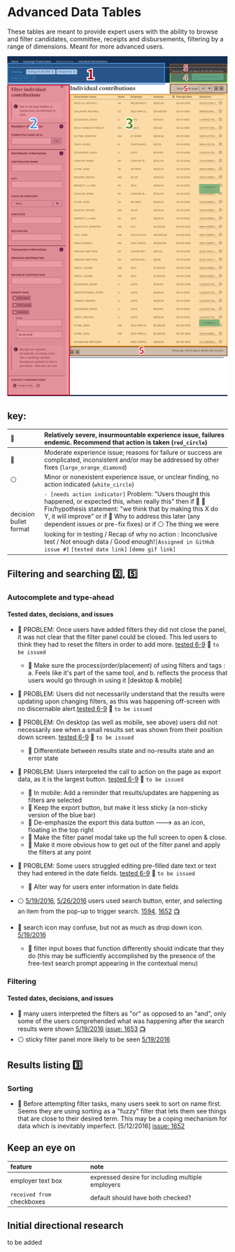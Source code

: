 # Advanced Data Tables

These tables are meant to provide expert users with the ability to browse and filter candidates, committee, receipts and disbursements, filtering by a range of dimensions. Meant for more advanced users.

![Image of data tables](assets/advanced-data-tables-key.png)

## key:

:red_circle:           | Relatively severe, insurmountable experience issue, failures endemic. Recommend that action is taken (`red_circle`)
:--------------------- | :-------------------------------------------------------------------------------------------------------------------------------------------------------------------------------------------------------------------------------------------------------------------------------------------------------------------------------------------------------------------------------------------------------------------------------------------------------------------------------------------------------------------------------------
:large_orange_diamond: | Moderate experience issue; reasons for failure or success are complicated, inconsistent and/or may be addressed by other fixes (`large_orange_diamond`)
:white_circle:         | Minor or nonexistent experience issue, or unclear finding, no action indicated (`white_circle`)
decision bullet format | `- [needs action indicator]` Problem: "Users thought this happened, or expected this, when really this" then if :red_circle: :wrench: Fix/hypothesis statement: "we think that by making this X do Y, it will improve" or if :large_orange_diamond: Why to address this later (any dependent issues or pre-fix fixes) or if :white_circle: The thing we were looking for in testing / Recap of why no action : Inconclusive test / Not enough data / Good enough!`[Assigned in GitHub issue #]` `[tested date link]` `[demo gif link]`

## Filtering and searching :two:, :five:

### Autocomplete and type-ahead

#### Tested dates, decisions, and issues

- :red_circle: PROBLEM: Once users have added filters they did not close the panel, it was not clear that the filter panel could be closed. This led users to think they had to reset the filters in order to add more. [tested 6-9](https://github.com/18F/FEC/blob/master/test_scripts/2016-6-9.md) :construction: `to be issued`

  - :wrench: Make sure the process(order/placement) of using filters and tags : a. Feels like it's part of the same tool, and b. reflects the process that users would go through in using it [desktop & mobile]

- :red_circle: PROBLEM: Users did not necessarily understand that the results were updating upon changing filters, as this was happening off-screen with no discernable alert.[tested 6-9](https://github.com/18F/FEC/blob/master/test_scripts/2016-6-9.md) :construction: `to be issued`

- :red_circle: PROBLEM: On desktop (as well as mobile, see above) users did not necessarily see when a small results set was shown from their position down screen. [tested 6-9](https://github.com/18F/FEC/blob/master/test_scripts/2016-6-9.md) :construction: `to be issued`

  - :wrench: Differentiate between results state and no-results state and an error state

- :red_circle: PROBLEM: Users interpreted the call to action on the page as export data, as it is the largest button. [tested 6-9](https://github.com/18F/FEC/blob/master/test_scripts/2016-6-9.md) :construction: `to be issued`

  - :wrench: In mobile: Add a reminder that results/updates are happening as filters are selected
  - :wrench: Keep the export button, but make it less sticky (a non-sticky version of the blue bar)
  - :wrench: De-emphasize the export this data button ---> as an icon, floating in the top right
  - :wrench: Make the filter panel modal take up the full screen to open & close.
  - :wrench: Make it more obvious how to get out of the filter panel and apply the filters at any point

- :large_orange_diamond: PROBLEM: Some users struggled editing pre-filled date text or text they had entered in the date fields. [tested 6-9](https://github.com/18F/FEC/blob/master/test_scripts/2016-6-9.md) :construction: `to be issued`

  - :wrench: Alter way for users enter information in date fields

- :white_circle: [5/19/2016](https://github.com/18F/FEC/blob/master/test_scripts/2016-5-19.md), [5/26/2016](https://github.com/18F/FEC/blob/master/test_scripts/2016-5-26.md) users used search button, enter, and selecting an item from the pop-up to trigger search. [1594](https://github.com/18F/openFEC/issues/1594), [1652](https://github.com/18F/openFEC/issues/1652) [:tv:](assets/right_to_rise.gif)

- :large_orange_diamond: search icon may confuse, but not as much as drop down icon. [5/19/2016](https://github.com/18F/FEC/blob/master/test_scripts/2016-5-19.md)

  - :wrench: filter input boxes that function differently should indicate that they do (this may be sufficiently accomplished by the presence of the free-text search prompt appearing in the contextual menu)

### Filtering

#### Tested dates, decisions, and issues

- :red_circle: many users interpreted the filters as "or" as opposed to an "and", only some of the users comprehended what was happening after the search results were shown [5/19/2016](https://github.com/18F/FEC/blob/master/test_scripts/2016-5-19.md) [issue: 1653](https://github.com/18F/openFEC/issues/1653) [:tv:](assets/gates-sample.gif)
- :white_circle: sticky filter panel more likely to be seen [5/19/2016](https://github.com/18F/FEC/blob/master/test_scripts/2016-5-19.md)

## Results listing :three:

### Sorting

- :large_orange_diamond: Before attempting filter tasks, many users seek to sort on name first. Seems they are using sorting as a "fuzzy" filter that lets them see things that are close to their desired term. This may be a coping mechanism for data which is inevitably imperfect. [5/12/2016] [issue: 1652](https://github.com/18F/openFEC/issues/1652)

## Keep an eye on

feature                    | note
:------------------------- | :------------------------------------------------
employer text box          | expressed desire for including multiple employers
`received from` checkboxes | default should have both checked?

## Initial directional research

to be added
